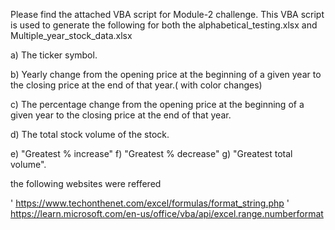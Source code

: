 Please find the attached VBA script for Module-2 challenge. 
This VBA script is used to generate the following for both the alphabetical_testing.xlsx and Multiple_year_stock_data.xlsx

a) The ticker symbol.

b) Yearly change from the opening price at the beginning of a given year to the closing price at the end of that year.( with color changes)

c) The percentage change from the opening price at the beginning of a given year to the closing price at the end of that year.

d) The total stock volume of the stock. 

e) "Greatest % increase"
f) "Greatest % decrease"
g) "Greatest total volume".


the following websites were reffered

   
' https://www.techonthenet.com/excel/formulas/format_string.php
' https://learn.microsoft.com/en-us/office/vba/api/excel.range.numberformat


